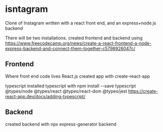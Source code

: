 # isntagram
Clone of Instagram written with a react front end, and an express+node.js backend

There will be two installations.
created frontend and backend using https://www.freecodecamp.org/news/create-a-react-frontend-a-node-express-backend-and-connect-them-together-c5798926047c/


## Frontend
Where front end code lives
React.js
created app with create-react-app

typescript
installed typescript with
npm install --save typescript @types/node @types/react @types/react-dom @types/jest
https://create-react-app.dev/docs/adding-typescript/

## Backend

created backend with npx express-generator backend
